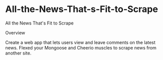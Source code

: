 # All-the-News-That-s-Fit-to-Scrape
All the News That's Fit to Scrape

Overview

Create a web app that lets users view and leave comments on the latest news. Flexed your Mongoose and Cheerio muscles to scrape news from another site.
